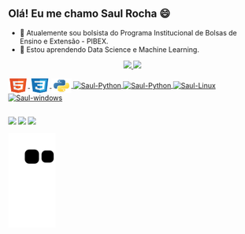 ## Olá! Eu me chamo Saul Rocha 😄

- 🔭 Atualemente sou bolsista do Programa Institucional de Bolsas de Ensino e Extensão - PIBEX.
- 🌱 Estou aprendendo Data Science e Machine Learning.

<div align="center">
  <a href="https://github.com/saul-rocha">
  <img height="200em" src="https://github-readme-stats.vercel.app/api?username=saul-rocha&show_icons=true&theme=material&include_all_commits=true&count_private=true"/>
  <img height="200em" src="https://github-readme-stats.vercel.app/api/top-langs/?username=saul-rocha&layout=compact&langs_count=7&theme=material"/>
</div>

  
<div style="display: inline_block"><br>
<img align="center" alt="Saul-HTML" height="30" width="40" src="https://raw.githubusercontent.com/devicons/devicon/master/icons/html5/html5-original.svg">
<img align="center" alt="Saul-CSS" height="30" width="40" src="https://raw.githubusercontent.com/devicons/devicon/master/icons/css3/css3-original.svg">
<img align="center" alt="Saul-Python" height="30" width="40" src="https://raw.githubusercontent.com/devicons/devicon/master/icons/python/python-original.svg">
<img align="center" alt="Saul-Python" height="30" width="40" src="https://cdn.jsdelivr.net/gh/devicons/devicon/icons/c/c-original.svg">
<img align="center" alt="Saul-Python" height="30" width="40" src="https://cdn.jsdelivr.net/gh/devicons/devicon/icons/jupyter/jupyter-original.svg">
<img align="center" alt="Saul-Linux" height="30" width="40" src="https://cdn.jsdelivr.net/gh/devicons/devicon/icons/linux/linux-original.svg">
<img align="center" alt="Saul-windows" height="30" width="40" src="https://cdn.jsdelivr.net/gh/devicons/devicon/icons/windows8/windows8-original.svg">

</div>
  
## 
  
<div>
   <a href="https://www.twitch.tv/Mang4a" target="_blank"><img src="https://img.shields.io/badge/Twitch-9146FF?style=for-the-badge&logo=twitch&logoColor=white" target="_blank"></a>
    <a href = "mailto:saul.rocha2001@gmail.com"><img src="https://img.shields.io/badge/-Gmail-%23333?style=for-the-badge&logo=gmail&logoColor=white" target="_blank"></a>
    <a href="https://www.linkedin.com/in/saul-rocha-50b737188" target="_blank"><img src="https://img.shields.io/badge/LinkedIn-0077B5?style=for-the-badge&logo=linkedin&logoColor=white"></a> 
 
  ![Snake animation](https://github.com/rafaballerini/rafaballerini/blob/output/github-contribution-grid-snake.svg)
</div>
